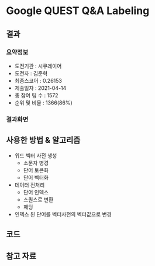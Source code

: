 # Google QUEST Q&A Labeling
## 결과

### 요약정보

- 도전기관 : 시큐레이어
- 도전자 : 김준혁
- 최종스코어 : 0.26153 
- 제출일자 : 2021-04-14
- 총 참여 팀 수 : 1572
- 순위 및 비율 : 1366(86%)

### 결과화면


## 사용한 방법 & 알고리즘
- 워드 벡터 사전 생성
  - 소문자 병경
  - 단어 토큰화
  - 단어 벡터화
- 데이터 전처리
  - 단어 인덱스
  - 스퀀스로 변환
  - 패딩
- 인덱스 된 단어를 벡터사전의 벡터값으로 변경


## 코드



## 참고 자료
